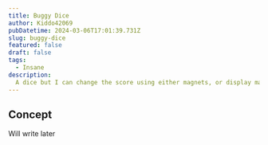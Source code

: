 ```yaml
---
title: Buggy Dice 
author: Kiddo42069
pubDatetime: 2024-03-06T17:01:39.731Z
slug: buggy-dice
featured: false
draft: false
tags:
  - Insane
description:
  A dice but I can change the score using either magnets, or display manipulation
---
```


## Concept

Will write later